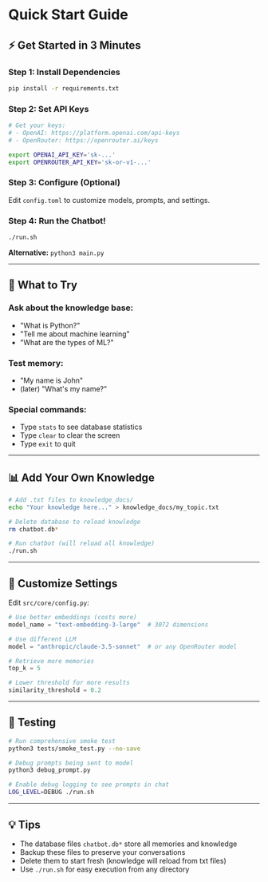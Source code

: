 # Quick Start Guide

## ⚡ Get Started in 3 Minutes

### Step 1: Install Dependencies
```bash
pip install -r requirements.txt
```

### Step 2: Set API Keys
```bash
# Get your keys:
# - OpenAI: https://platform.openai.com/api-keys
# - OpenRouter: https://openrouter.ai/keys

export OPENAI_API_KEY='sk-...'
export OPENROUTER_API_KEY='sk-or-v1-...'
```

### Step 3: Configure (Optional)
Edit `config.toml` to customize models, prompts, and settings.

### Step 4: Run the Chatbot!
```bash
./run.sh
```

**Alternative:** `python3 main.py`

---

## 🎯 What to Try

### Ask about the knowledge base:
- "What is Python?"
- "Tell me about machine learning"
- "What are the types of ML?"

### Test memory:
- "My name is John"
- (later) "What's my name?"

### Special commands:
- Type `stats` to see database statistics
- Type `clear` to clear the screen
- Type `exit` to quit

---

## 📊 Add Your Own Knowledge

```bash
# Add .txt files to knowledge_docs/
echo "Your knowledge here..." > knowledge_docs/my_topic.txt

# Delete database to reload knowledge
rm chatbot.db*

# Run chatbot (will reload all knowledge)
./run.sh
```

---

## 🔧 Customize Settings

Edit `src/core/config.py`:

```python
# Use better embeddings (costs more)
model_name = "text-embedding-3-large"  # 3072 dimensions

# Use different LLM
model = "anthropic/claude-3.5-sonnet"  # or any OpenRouter model

# Retrieve more memories
top_k = 5

# Lower threshold for more results
similarity_threshold = 0.2
```

---

## 🧪 Testing

```bash
# Run comprehensive smoke test
python3 tests/smoke_test.py --no-save

# Debug prompts being sent to model
python3 debug_prompt.py

# Enable debug logging to see prompts in chat
LOG_LEVEL=DEBUG ./run.sh
```

---

## 💡 Tips

- The database files `chatbot.db*` store all memories and knowledge
- Backup these files to preserve your conversations
- Delete them to start fresh (knowledge will reload from txt files)
- Use `./run.sh` for easy execution from any directory

